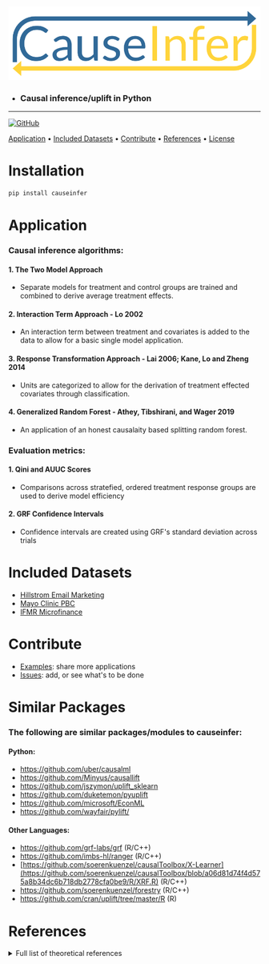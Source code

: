 <div align="center">
  <a href="https://github.com/andrewtavis/causeinfer"><img src="https://raw.githubusercontent.com/andrewtavis/causeinfer/master/resources/causeinfer_logo.png"></a>
</div>

- ### Causal inference/uplift in Python
------------------------------------------------------

[![GitHub](https://img.shields.io/github/license/andrewtavis/causeinfer.svg)](https://github.com/andrewtavis/causeinfer/LICENSE)

[Application](#application) •
[Included Datasets](#included-datasets) •
[Contribute](#contribute) •
[References](#references) •
[License](https://github.com/andrewtavis/causeinfer/LICENSE)

# Installation
```bash
pip install causeinfer
```

# Application

### Causal inference algorithms:
#### 1. The Two Model Approach
- Separate models for treatment and control groups are trained and combined to derive average treatment effects.

#### 2. Interaction Term Approach - Lo 2002
- An interaction term between treatment and covariates is added to the data to allow for a basic single model application.

#### 3. Response Transformation Approach - Lai 2006; Kane, Lo and Zheng 2014
- Units are categorized to allow for the derivation of treatment effected covariates through classification.

#### 4. Generalized Random Forest - Athey, Tibshirani, and Wager 2019
- An application of an honest causalaity based splitting random forest.

### Evaluation metrics:
#### 1. Qini and AUUC Scores
- Comparisons across stratefied, ordered treatment response groups are used to derive model efficiency

#### 2. GRF Confidence Intervals
- Confidence intervals are created using GRF's standard deviation across trials

# Included Datasets
- [Hillstrom Email Marketing](https://blog.minethatdata.com/2008/03/minethatdata-e-mail-analytics-and-data.html)
- [Mayo Clinic PBC](https://www.mayo.edu/research/documents/pbchtml/DOC-10027635)
- [IFMR Microfinance](https://www.aeaweb.org/articles?id=10.1257/app.20130533)

# Contribute
- [Examples](https://github.com/andrewtavis/causeinfer/examples): share more applications
- [Issues](https://github.com/andrewtavis/causeinfer/issues?): add, or see what's to be done

# Similar Packages
### The following are similar packages/modules to causeinfer:
#### Python:
- https://github.com/uber/causalml
- https://github.com/Minyus/causallift
- https://github.com/jszymon/uplift_sklearn
- https://github.com/duketemon/pyuplift
- https://github.com/microsoft/EconML
- https://github.com/wayfair/pylift/

#### Other Languages:
- https://github.com/grf-labs/grf (R/C++)
- https://github.com/imbs-hl/ranger (R/C++)
- [https://github.com/soerenkuenzel/causalToolbox/X-Learner](https://github.com/soerenkuenzel/causalToolbox/blob/a06d81d74f4d575a8b34dc6b718db2778cfa0be9/R/XRF.R) (R/C++)
- https://github.com/soerenkuenzel/forestry (R/C++)
- https://github.com/cran/uplift/tree/master/R (R)

# References
<details><summary>Full list of theoretical references</summary>
<p>
- 

</p>
</details>
